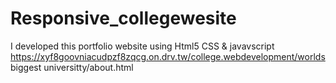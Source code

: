 # Responsive_collegewesite
I developed this portfolio website using Html5 CSS &amp; javavscript https://xyf8goovniacudpzf8zqcg.on.drv.tw/college.webdevelopment/worlds biggest universitty/about.html
